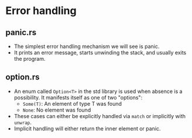 # Error handling
## panic.rs
+ The simplest error handling mechanism we will see is panic. 
+ It prints an error message, starts unwinding the stack, and usually exits the program. 

## option.rs
+ An enum called `Option<T>` in the std library is used when absence is a possibility. It manifests itself as one of two "options":
    + `Some(T)`: An element of type T was found
    + `None`: No element was found
+ These cases can either be explicitly handled via `match` or implicitly with `unwrap`. 
+ Implicit handling will either return the inner element or panic.
